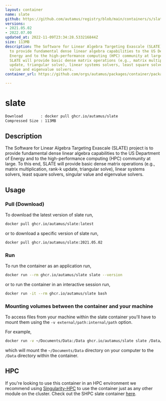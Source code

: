```yaml
---
layout: container
name: slate
github: https://github.com/autamus/registry/blob/main/containers/s/slate/spack.yaml
versions:
- 2021.05.02
- 2022.07.00
updated_at: 2022-11-09T23:34:28.533216844Z
size: 113MB
description: The Software for Linear Algebra Targeting Exascale (SLATE) project is
  to provide fundamental dense linear algebra capabilities to the US Department of
  Energy and to the high-performance computing (HPC) community at large. To this end,
  SLATE will provide basic dense matrix operations (e.g., matrix multiplication, rank-k
  update, triangular solve), linear systems solvers, least square solvers, singular
  value and eigenvalue solvers.
container_url: https://github.com/orgs/autamus/packages/container/package/slate

---
```

# slate
```bash 
Download        : docker pull ghcr.io/autamus/slate
Compressed Size : 113MB
```

## Description
The Software for Linear Algebra Targeting Exascale (SLATE) project is to provide fundamental dense linear algebra capabilities to the US Department of Energy and to the high-performance computing (HPC) community at large. To this end, SLATE will provide basic dense matrix operations (e.g., matrix multiplication, rank-k update, triangular solve), linear systems solvers, least square solvers, singular value and eigenvalue solvers.

## Usage
### Pull (Download)
To download the latest version of slate run,

```bash
docker pull ghcr.io/autamus/slate:latest
```

or to download a specific version of slate run,

```bash
docker pull ghcr.io/autamus/slate:2021.05.02
```
### Run
To run the container as an application run,
```bash
docker run --rm ghcr.io/autamus/slate slate --version
```

or to run the container in an interactive session run,
```bash
docker run -it --rm ghcr.io/autamus/slate bash
```

### Mounting volumes between the container and your machine
To access files from your machine within the slate container you'll have to mount them using the `-v external/path:internal/path` option.

For example,
```bash
docker run -v ~/Documents/Data:/Data ghcr.io/autamus/slate slate /Data/myData.csv
```
which will mount the `~/Documents/Data` directory on your computer to the `/Data` directory within the container.

## HPC
If you're looking to use this container in an HPC environment we recommend using [Singularity-HPC](https://singularity-hpc.readthedocs.io) to use the container just as any other module on the cluster. Check out the SHPC slate container [here](https://singularityhub.github.io/singularity-hpc/r/ghcr.io-autamus-slate/).